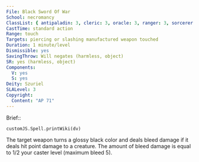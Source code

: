 ```yaml
---
File: Black Sword Of War
School: necromancy
ClassList: { antipaladin: 3, cleric: 3, oracle: 3, ranger: 3, sorcerer: 3, wizard: 3 }
CastTime: standard action
Range: touch
Targets: piercing or slashing manufactured weapon touched
Duration: 1 minute/level
Dismissible: yes
SavingThrow: Will negates (harmless, object)
SR: yes (harmless, object)
Components:
  V: yes
  S: yes
Deity: Szuriel
SLALevel: 3
Copyright:
  Content: "AP 71"
---
```

Brief:: 

```dataviewjs
customJS.Spell.printWiki(dv)
```

The target weapon turns a glossy black color and deals bleed damage if it deals hit point damage to a creature. The amount of bleed damage is equal to 1/2 your caster level (maximum bleed 5).
